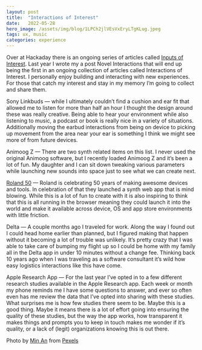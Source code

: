 ```yaml
---
layout:	post
title:	"Interactions of Interest"
date:	2022-05-28
hero_image: /assets/img/blog/1LPCh2jlVEsVxEryLTgKLug.jpeg
tags: ux, music
categories: experience
---
```


Over at Hackaday there is an ongoing series of articles called [Inputs of Interest](https://hackaday.com/series_of_posts/inputs-of-interest/). Last year I wrote my a post Novel Interactions that will end up being the first in an ongoing collection of articles called Interactions of Interest. I personally enjoy building and interacting with new experiences. For those that catch my interest and stay in my memory I’m going to collect and share them.

Sony Linkbuds — while I ultimately couldn’t find a cushion and ear fit that allowed me to listen for more than half an hour I thought the design around these was really creative. Being able to hear your environment while also listening to music, a podcast or book is really nice in a variety of situations. Additionally moving the earbud interactions from being on device to picking up movement from the area near your ear is something I think we might see more of from future devices.

Animoog Z — There are two synth related items on this list. I never used the original Animoog software, but I recently loaded Animoog Z and it’s been a lot of fun. My daughter and I can sit down tweaking various parameters while launching new sounds into space just to see what we can create next.

[Roland 50](https://roland50.studio/) — Roland is celebrating 50 years of making awesome devices and tools. In celebration of that they launched a synth web app that is mind blowing. While this is a lot of fun to create with it is also inspiring to think that this is all running in the browser meaning they could launch it into the world and make it available across device, OS and app store environments with little friction.

Delta — A couple months ago I traveled for work. Along the way I found out I could head home earlier than planned, but I figured making that happen without it becoming a lot of trouble was unlikely. It’s pretty crazy that I was able to take care of bumping my flight up so I could be home with my family all in the Delta app in under 10 minutes without a change fee. Thinking back 10 years ago when I was traveling as a software consultant it’s wild how easy logistics interactions like this have come.

Apple Research App — For the last year I’ve opted in to a few different research studies available in the Apple Research app. Each week or month my phone reminds me I have some questions to answer, and ever so often even has me review the data that I’ve opted into sharing with these studies. What surprises me is how few studies there seem to be. Maybe this is a good thing. Maybe it means there is a lot of effort going into ensuring the quality of these studies, but the way the app works, how transparent it makes things and prompts you to keep in touch makes me wonder if it’s quality, or a lack of (legit) organizations knowing this is out there.

Photo by [Min An](https://www.pexels.com/@minan1398?utm_content=attributionCopyText&utm_medium=referral&utm_source=pexels) from [Pexels](https://www.pexels.com/photo/full-moon-illustration-713664/?utm_content=attributionCopyText&utm_medium=referral&utm_source=pexels)
